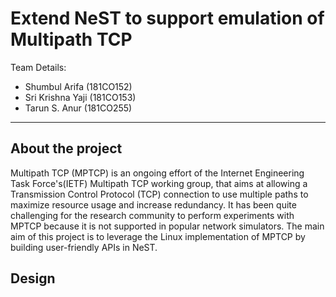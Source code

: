 # Extend NeST to support emulation of Multipath TCP

Team Details:
- Shumbul Arifa (181CO152)
- Sri Krishna Yaji (181CO153)
- Tarun S. Anur (181CO255)

<hr>

## About the project

Multipath TCP (MPTCP) is an ongoing effort of the Internet Engineering Task Force's(IETF) Multipath TCP working group, that aims at allowing a Transmission Control Protocol (TCP) connection to use multiple paths to maximize resource usage and increase
redundancy. 
It has been quite challenging for the research community to perform experiments with MPTCP because it is not supported in popular network simulators. 
The main aim of this project is to leverage the Linux implementation of MPTCP by building user-friendly APIs in NeST.

## Design

